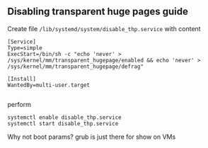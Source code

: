 ## Disabling transparent huge pages guide
Create file `/lib/systemd/system/disable_thp.service`
with content
```
[Service]
Type=simple
ExecStart=/bin/sh -c "echo 'never' > /sys/kernel/mm/transparent_hugepage/enabled && echo 'never' > /sys/kernel/mm/transparent_hugepage/defrag"

[Install]
WantedBy=multi-user.target


```

perform

```
systemctl enable disable_thp.service
systemctl start disable_thp.service
```

Why not boot params? grub is just there for show on VMs
